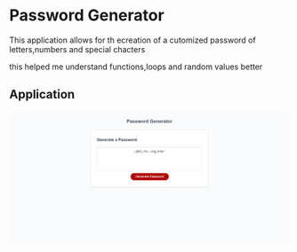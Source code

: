 # Password Generator

This application allows for th ecreation of a cutomized password of letters,numbers and special chacters

this helped me understand functions,loops and random values better

## Application
![Scrrenshot](./Develop/assets/Images/screencapture-file-C-Users-owent-Coding-Challenges-JS-PasswordGen-My-PasswordGen-Develop-index-html-2022-03-05-04_34_04.png)